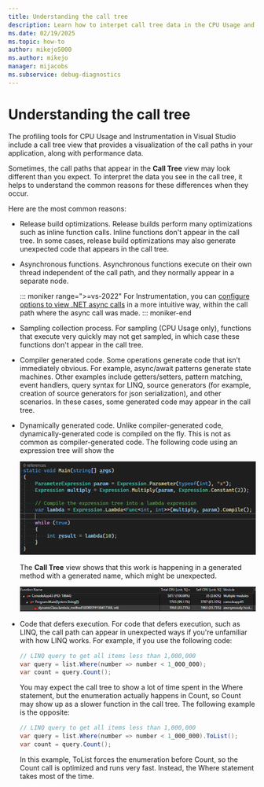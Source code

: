 ```yaml
---
title: Understanding the call tree
description: Learn how to interpet call tree data in the CPU Usage and Instrumentation.
ms.date: 02/19/2025
ms.topic: how-to
author: mikejo5000
ms.author: mikejo
manager: mijacobs
ms.subservice: debug-diagnostics
---
```


# Understanding the call tree

The profiling tools for CPU Usage and Instrumentation in Visual Studio include a call tree view that provides a visualization of the call paths in your application, along with performance data.

Sometimes, the call paths that appear in the **Call Tree** view may look different than you expect. To interpret the data you see in the call tree, it helps to understand the common reasons for these differences when they occur.

Here are the most common reasons:

- Release build optimizations. Release builds perform many optimizations such as inline function calls. Inline functions don't appear in the call tree. In some cases, release build optimizations may also generate unexpected code that appears in the call tree.

- Asynchronous functions. Asynchronous functions execute on their own thread independent of the call path, and they normally appear in a separate node.

  ::: moniker range=">=vs-2022"
  For Instrumentation, you can [configure options to view .NET async calls](../profiling/instrumentation.md#async-calls-in-the-instrumentation-call-tree-net) in a more intuitive way, within the call path where the async call was made.
  ::: moniker-end

- Sampling collection process. For sampling (CPU Usage only), functions that execute very quickly may not get sampled, in which case these functions don't appear in the call tree.

- Compiler generated code. Some operations generate code that isn’t immediately obvious. For example, async/await patterns generate state machines. Other examples include getters/setters, pattern matching, event handlers, query syntax for LINQ, source generators (for example, creation of source generators for json serialization), and other scenarios.  In these cases, some generated code may appear in the call tree.

- Dynamically generated code. Unlike compiler-generated code, dynamically-generated code is compiled on the fly. This is not as common as compiler-generated code. The following code using an expression tree will show the 

  ![Screenshot that shows expression tree code.](media/vs-2022/call-tree-dynamic-code-expression-tree-example.png)

  The **Call Tree** view shows that this work is happening in a generated method with a generated name, which might be unexpected.

  ![Screenshot that shows expression tree in the Call Tree view.](media/vs-2022/call-tree-dynamic-code-expression-tree-visual.png)

- Code that defers execution. For code that defers execution, such as LINQ, the call path can appear in unexpected ways if you're unfamiliar with how LINQ works. For example, if you use the following code:

  ```csharp
  // LINQ query to get all items less than 1,000,000
  var query = list.Where(number => number < 1_000_000);
  var count = query.Count();
  ```
  
  You may expect the call tree to show a lot of time spent in the Where statement, but the enumeration actually happens in Count, so Count may show up as a slower function in the call tree. The following example is the opposite:

  ```csharp
  // LINQ query to get all items less than 1,000,000
  var query = list.Where(number => number < 1_000_000).ToList();
  var count = query.Count();
  ```

  In this example, ToList forces the enumeration before Count, so the Count call is optimized and runs very fast. Instead, the Where statement takes most of the time.

